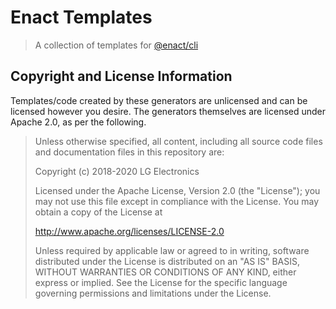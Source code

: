 # Enact Templates

> A collection of templates for [@enact/cli](https://github.com/enactjs/cli)

## Copyright and License Information

Templates/code created by these generators are unlicensed and can be licensed however you desire.  The generators themselves are licensed under Apache 2.0, as per the following.

> Unless otherwise specified, all content, including all source code files and documentation files in this repository are:
>
> Copyright (c) 2018-2020 LG Electronics
>
> Licensed under the Apache License, Version 2.0 (the "License"); you may not use this file except in compliance with the License. You may obtain a copy of the License at
>
> http://www.apache.org/licenses/LICENSE-2.0
>
> Unless required by applicable law or agreed to in writing, software distributed under the License is distributed on an "AS IS" BASIS, WITHOUT WARRANTIES OR CONDITIONS OF ANY KIND, either express or implied. See the License for the specific language governing permissions and limitations under the License.
